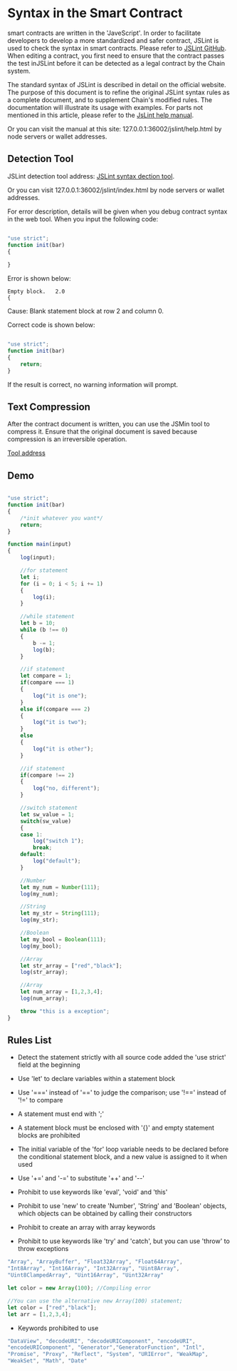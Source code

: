 # **Syntax in the Smart Contract**

smart contracts are written in the 'JaveScript'. In order to facilitate developers to develop a more standardized and safer contract, JSLint is used to check the syntax in smart contracts. Please refer to [JSLint GitHub](./). When editing a contract, you first need to ensure that the contract passes the test inJSLint before it can be detected as a legal contract by the Chain system.

The standard syntax of JSLint is described in detail on the official website. The purpose of this document is to refine the original JSLint syntax rules as a complete document, and to supplement Chain's modified rules. The documentation will illustrate its usage with examples. For parts not mentioned in this article, please refer to the [JsLint help manual](http://40.125.212.116:36002/help.html).

Or you can visit the manual at this site: 127.0.0.1:36002/jslint/help.html by node servers or wallet addresses.

## **Detection Tool**
   JSLint detection tool address: [JSLint syntax dection tool](http://40.125.212.116:36002/jslint.html "JSLint syntax detection tool").

   Or you can visit 127.0.0.1:36002/jslint/index.html by node servers or wallet addresses. 

For error description, details will be given when you debug contract syntax in the web tool. When you input the following code:

```javascript

"use strict";
function init(bar)
{
    
}
```

Error is shown below:

```
Empty block.   2.0
{
```

Cause: Blank statement block at row 2 and column 0.

Correct code is shown below:

```javascript

"use strict";
function init(bar)
{
    return;    
}
```

If the result is correct, no warning information will prompt.

## **Text Compression**
After the contract document is written, you can use the JSMin tool to compress it. Ensure that the original document is saved because compression is an irreversible operation.

[Tool address](../../../deploy/jsmin/)

## **Demo**
```javascript

"use strict";
function init(bar)
{
    /*init whatever you want*/
    return;
}

function main(input) 
{
    log(input);

    //for statement
    let i;
    for (i = 0; i < 5; i += 1) 
    {
        log(i);
    }

    //while statement
    let b = 10;
    while (b !== 0) 
    {
        b -= 1;
        log(b);
    }

    //if statement
    let compare = 1;
    if(compare === 1)
    {
        log("it is one");
    }
    else if(compare === 2)
    {
        log("it is two");
    }
    else
    {
        log("it is other");
    }

    //if statement
    if(compare !== 2)
    {
        log("no, different");
    }

    //switch statement
    let sw_value = 1;
    switch(sw_value)
    {
    case 1:
        log("switch 1");
        break;
    default:
        log("default");
    }

    //Number
    let my_num = Number(111);
    log(my_num);

    //String
    let my_str = String(111);
    log(my_str);

    //Boolean
    let my_bool = Boolean(111);
    log(my_bool);

    //Array
    let str_array = ["red","black"]; 
    log(str_array);

    //Array
    let num_array = [1,2,3,4];
    log(num_array);

    throw "this is a exception";
}
```

## **Rules List**
 
- Detect the statement strictly with all source code added the 'use strict' field at the beginning

- Use 'let' to declare variables within a statement block

- Use '===' instead of '==' to judge the comparison; use '!==' instead of '!=' to compare
- A statement must end with ';'

- A statement block must be enclosed with '{}' and empty statement blocks are prohibited

- The initial variable of the 'for' loop variable needs to be declared before the conditional statement block, and a new value is assigned to it when used

- Use '+=' and '-=' to substitute '++' and '--'

- Prohibit to use keywords like 'eval', 'void' and 'this'

- Prohibit to use 'new' to create 'Number', 'String' and 'Boolean' objects, which objects can be obtained by calling their constructors

- Prohibit to create an array with array keywords

- Prohibit to use keywords like 'try' and 'catch', but you can use 'throw' to throw exceptions

```javascript
"Array", "ArrayBuffer", "Float32Array", "Float64Array", 
"Int8Array", "Int16Array", "Int32Array", "Uint8Array", 
"Uint8ClampedArray", "Uint16Array", "Uint32Array"

let color = new Array(100); //Compiling error

//You can use the alternative new Array(100) statement;
let color = ["red","black"]; 
let arr = [1,2,3,4];
```

- Keywords prohibited to use
```javascript
"DataView", "decodeURI", "decodeURIComponent", "encodeURI", 
"encodeURIComponent", "Generator","GeneratorFunction", "Intl", 
"Promise", "Proxy", "Reflect", "System", "URIError", "WeakMap", 
"WeakSet", "Math", "Date"
```
